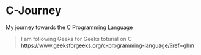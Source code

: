 # C-Journey
My journey towards the C Programming Language

> I am following Geeks for Geeks toturial on C 
> https://www.geeksforgeeks.org/c-programming-language/?ref=ghm